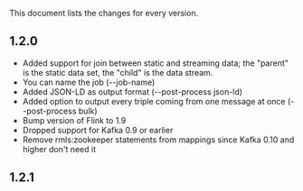 This document lists the changes for every version.

## 1.2.0

* Added support for join between static and streaming data; the "parent" is the static data set, the "child" is the data stream.
* You can name the job (--job-name)
* Added JSON-LD as output format (--post-process json-ld)
* Added option to output every triple coming from one message at once (--post-process bulk)
* Bump version of Flink to 1.9
* Dropped support for Kafka 0.9 or earlier
* Remove rmls:zookeeper statements from mappings since Kafka 0.10 and higher don't need it

## 1.2.1  